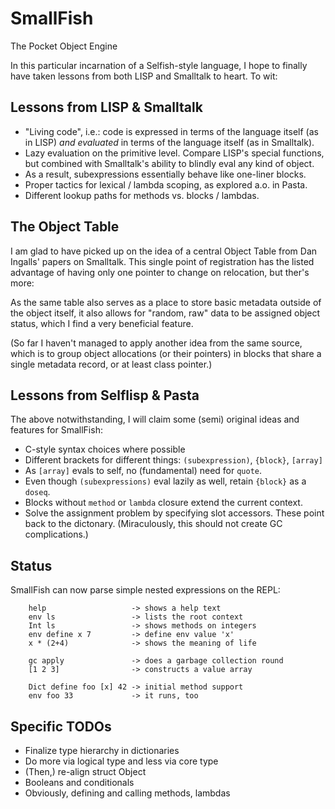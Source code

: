 # SmallFish
The Pocket Object Engine

In this particular incarnation of a Selfish-style language, I hope to finally
have taken lessons from both LISP and Smalltalk to heart. To wit:

## Lessons from LISP & Smalltalk
- "Living code", i.e.: code is expressed in terms of the language itself (as in
  LISP) _and evaluated_ in terms of the language itself (as in Smalltalk).
- Lazy evaluation on the primitive level. Compare LISP's special functions, but
  combined with Smalltalk's ability to blindly eval any kind of object.
- As a result, subexpressions essentially behave like one-liner blocks.
- Proper tactics for lexical / lambda scoping, as explored a.o. in Pasta.
- Different lookup paths for methods vs. blocks / lambdas.

## The Object Table
I am glad to have picked up on the idea of a central Object Table from Dan
Ingalls' papers on Smalltalk. This single point of registration has the listed
advantage of having only one pointer to change on relocation, but ther's more:

As the same table also serves as a place to store basic metadata outside of the
object itself, it also allows for "random, raw" data to be assigned object
status, which I find a very beneficial feature.

(So far I haven't managed to apply another idea from the same source, which is
to group object allocations (or their pointers) in blocks that share a single
metadata record, or at least class pointer.)

## Lessons from Selflisp & Pasta
The above notwithstanding, I will claim some (semi) original ideas and features
for SmallFish:

- C-style syntax choices where possible
- Different brackets for different things: `(subexpression)`, `{block}`, `[array]`
- As `[array]` evals to self, no (fundamental) need for `quote`.
- Even though `(subexpressions)` eval lazily as well, retain `{block}` as a `doseq`.
- Blocks without `method` or `lambda` closure extend the current context.
- Solve the assignment problem by specifying slot accessors.  These point back
  to the dictonary. (Miraculously, this should not create GC complications.)

## Status
SmallFish can now parse simple nested expressions on the REPL:

        help                   -> shows a help text
        env ls                 -> lists the root context
        Int ls                 -> shows methods on integers
        env define x 7         -> define env value 'x'
        x * (2+4)              -> shows the meaning of life

        gc apply               -> does a garbage collection round
        [1 2 3]                -> constructs a value array

        Dict define foo [x] 42 -> initial method support
        env foo 33             -> it runs, too

## Specific TODOs
- Finalize type hierarchy in dictionaries
- Do more via logical type and less via core type
- (Then,) re-align struct Object
- Booleans and conditionals
- Obviously, defining and calling methods, lambdas
